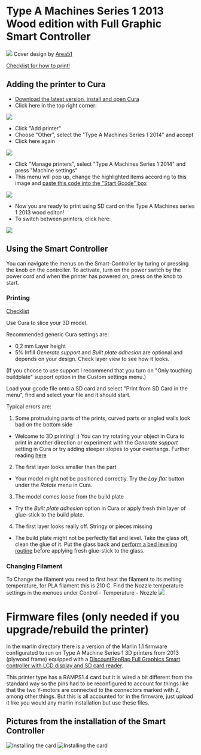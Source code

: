# Type A Machines Series 1 2013 Wood edition with Full Graphic Smart Controller 

![](img/controller.JPG)
Cover design by [Area51](https://www.thingiverse.com/make:455623)

[Checklist for how to print!](how_to_print.pdf)

## Adding the printer to Cura
*  [Download the latest version, install and open Cura](https://ultimaker.com/en/products/ultimaker-cura-software)
* Click here in the top right corner:

![](img/manage_printers.jpg)
* Click "Add printer"
* Choose "Other", select the "Type A Machines Series 1 2014" and accept 
* Click here again

![](img/manage_printers.jpg)
* Click "Manage printers", select "Type A Machines Series 1 2014" and press "Machine settings"
* This menu will pop up, change the  highlighted items according to this image and [paste this code into the "Start Gcode" box](start_g_code.txt)

![](img/settings.JPG)
* Now you are ready to print using SD card on the Type A Machines series 1 2013 wood editon! 
* To switch between printers, click here:

![](img/manage_printers.jpg)

## Using the Smart Controller

You can navigate the menus on the Smart-Controller by turing or pressing the knob on the controller. To activate, turn on the power switch by the power cord and when the printer has powered on, press on the knob to start.

### Printing
[Checklist](how_to_print.pdf)

Use Cura to slice your 3D model.

Recommended generic Cura settings are: 
* 0,2 mm Layer height
* 5% Infill
*Generate support* and *Built plate adhesion* are optional and depends on your design. Check layer view to see how it looks.

(If you choose to use support I recommend that you turn on "Only touching buildplate" support option in the Custom settings menu.)

Load your gcode file onto a SD card and select "Print from SD Card in the menu", find and select your file and it should start.

Typical errors are:
1. Some protruduing parts of the prints, curved parts or angled walls look bad on the bottom side
* Welcome to 3D printing! :) You can try rotating your object in Cura to print in another direction or experiment with the *Generate support* setting in Cura or try adding steeper slopes to your overhangs. Further reading [here](https://rigid.ink/blogs/news/how-to-print-overhangs-bridges-and-exceeding-the-45-rule)
2. The first layer looks smaller than the part
* Your model might not be positioned correctly. Try the *Lay flat* button under the *Rotate* menu in Cura.
3. The model comes loose from the build plate
* Try the *Built plate adhesion* option in Cura or apply fresh thin layer of glue-stick to the build plate. 
4. The first layer looks really off. Stringy or pieces missing
* The build plate might not be perfectly flat and level. Take the glass off, clean the glue of it. Put the glass back and [perform a bed leveling routine](http://reprap.org/wiki/Leveling_the_Print_Bed) before applying fresh glue-stick to the glass.

### Changing Filament
To Change the filament you need to first heat the filament to its melting temperature, for PLA filament this is 210 C.
Find the Nozzle temperature settings in the menues under Control - Temperature - Nozzle 
![](img/filament.jpg)

# Firmware files (only needed if you upgrade/rebuild the printer)
In the marlin directory there is a version of the Marlin 1.1 firmware configurated to run on  Type A Machine Series 1 3D printers from 2013 (plywood frame) equipped with a [DiscountRepRap Full Graphics Smart controller with LCD display and SD card reader](http://reprap.org/wiki/RepRapDiscount_Full_Graphic_Smart_Controller).

This printer type has a RAMPS1.4 card but it is wired a bit different from the standard way so the pins had to be reconfigured to account for things like that the two Y-motors are connected to the connectors marked with Z, among other things. But this is all accounted for in the firmware, just upload it like you would any marlin installation but use these files.

## Pictures from the installation of the Smart Controller

![Installing the card](img/installing%20(1).JPG)
![Installing the card](img/installing%20(2).JPG)

